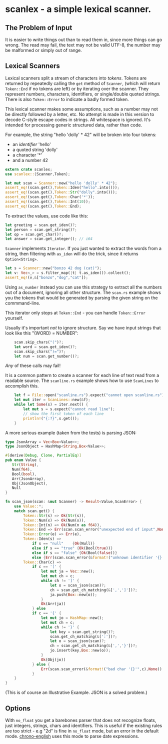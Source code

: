 # scanlex - a simple lexical scanner.

## The Problem of Input

It is easier to write things out than to read them in, since more
things can go wrong. The read may fail, the text may not be
valid UTF-8, the number may be malformed or simply out of range.

## Lexical Scanners

Lexical scanners split a stream of characters into _tokens_.
Tokens are returned by repeatedly calling the `get` method of `Scanner`,
(which will return `Token::End` if no tokens are left)
or by iterating over the scanner. They represent numbers, characters, identifiers,
or single/double quoted strings. There is also `Token::Error` to
indicate a badly formed token.

This lexical scanner makes some
assumptions, such as a number may not be directly followed
by a letter, etc. No attempt is made in this version to decode C-style
escape codes in strings.  All whitespace is ignored. It's intended
for processing generic structured data, rather than code.

For example, the string "hello 'dolly' * 42" will be broken into four tokens:

  - an _identifier_ 'hello'
  - a quoted string 'dolly'
  - a character '*'
  - and a number 42


```rust
extern crate scanlex;
use scanlex::{Scanner,Token};

let mut scan = Scanner::new("hello 'dolly' * 42");
assert_eq!(scan.get(),Token::Iden("hello".into()));
assert_eq!(scan.get(),Token::Str("dolly".into()));
assert_eq!(scan.get(),Token::Char('*'));
assert_eq!(scan.get(),Token::Int(10));
assert_eq!(scan.get(),Token::End);
```
To extract the values, use code like this:

```rust
let greeting = scan.get_iden()?;
let person = scan.get_string()?;
let op = scan.get_char()?;
let answer = scan.get_integer(); // i64
```


`Scanner` implements `Iterator`.  If you just wanted to extract the words from
a string, then filtering with `as_iden` will do the trick, since it returns
`Option<String>`.

```rust
let s = Scanner::new("bonzo 42 dog (cat)");
let v: Vec<_> = s.filter_map(|t| t.as_iden()).collect();
assert_eq!(v,&["bonzo","dog","cat"]);
```

Using `as_number` instead you can use this strategy to extract all the numbers out of a
document, ignoring all other structure. The `scan.rs` example shows you the tokens
that would be generated by parsing the given string on the commmand-line.

This iterator only stops at `Token::End` - you can handle `Token::Error` yourself.

Usually it's important _not_ to ignore structure. Say we have input strings that
look like this "(WORD) = NUMBER":

```rust
	scan.skip_chars("(")?;
	let word = scan.get_iden()?;
	scan.skip_chars(")=")?;
	let num = scan.get_number()?;
```

_Any_ of these calls may fail!

It is a common pattern to create a scanner for each line of text read from a readable
source. The `scanline.rs` example shows how to use `ScanLines` to accomplish this.

```rust
    let f = File::open("scanline.rs").expect("cannot open scanline.rs");
    let mut iter = ScanLines::new(&f);
    while let Some(s) = iter.next() {
        let mut s = s.expect("cannot read line");
        // show the first token of each line
        println!("{:?}",s.get());
    }
```

A more serious example (taken from the tests) is parsing JSON:

```rust
type JsonArray = Vec<Box<Value>>;
type JsonObject = HashMap<String,Box<Value>>;

#[derive(Debug, Clone, PartialEq)]
pub enum Value {
   Str(String),
   Num(f64),
   Bool(bool),
   Arr(JsonArray),
   Obj(JsonObject),
   Null
}

fn scan_json(scan: &mut Scanner) -> Result<Value,ScanError> {
    use Value::*;
    match scan.get() {
        Token::Str(s) => Ok(Str(s)),
        Token::Num(x) => Ok(Num(x)),
        Token::Int(n) => Ok(Num(n as f64)),
        Token::End => Err(scan.scan_error("unexpected end of input",None)),
        Token::Error(e) => Err(e),
        Token::Iden(s) =>
            if s == "null"    {Ok(Null)}
            else if s == "true" {Ok(Bool(true))}
            else if s == "false" {Ok(Bool(false))}
            else {Err(scan.scan_error(&format!("unknown identifier '{}'",s),None))},
        Token::Char(c) =>
            if c == '[' {
                let mut ja = Vec::new();
                let mut ch = c;
                while ch != ']' {
                    let o = scan_json(scan)?;
                    ch = scan.get_ch_matching(&[',',']'])?;
                    ja.push(Box::new(o));
                }
                Ok(Arr(ja))
            } else
            if c == '{' {
                let mut jo = HashMap::new();
                let mut ch = c;
                while ch != '}' {
                    let key = scan.get_string()?;
                    scan.get_ch_matching(&[':'])?;
                    let o = scan_json(scan)?;
                    ch = scan.get_ch_matching(&[',','}'])?;
                    jo.insert(key,Box::new(o));
                }
                Ok(Obj(jo))
            } else {
                Err(scan.scan_error(&format!("bad char '{}'",c),None))
            }
    }
}
```

(This is of course an Illustrative Example. JSON is a solved problem.)

## Options

With `no_float` you get a barebones parser that does not recognize floats, 
just integers, strings, chars and identifiers. This is useful if the 
existing rules are too strict - e.g "2d" is fine in `no_float` mode, but
an error in the default mode. [chrono-english](https://github.com/stevedonovan/chrono-english)
uses this mode to parse date expressions.


